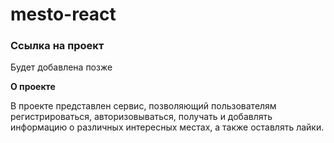 # mesto-react

### Ссылка на проект

Будет добавлена позже

**О проекте**

В проекте представлен сервис, позволяющий пользователям регистрироваться, авторизовываться, получать и добавлять информацию о различных интересных местах, а также оставлять лайки.
